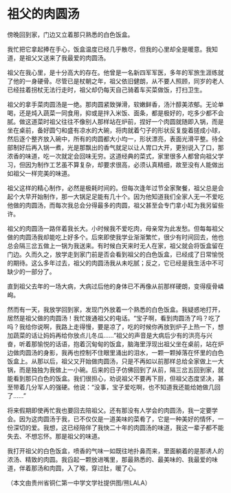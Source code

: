 # 祖父的肉圆汤

傍晚回到家，门边又立着那只熟悉的白色饭盒。 

我忙把它拿起捧在手心，饭盒温度已经几乎散尽，但我的心里却全是暖意。我知道，是祖父又送来了我最爱的肉圆汤。 

祖父在我心里，是十分高大的存在。他曾是一名新四军军医，多年的军旅生涯练就了他的一身硬骨。尽管已是杖朝之年，祖父依旧健朗，从不要人照顾，同岁的老人已经拄着拐杖无法行走时，祖父却仍每天自己骑着车买菜做饭，打扫卫生。 

祖父的拿手菜肉圆汤是一绝。那肉圆紧致弹滑，软嫩鲜香，汤汁醇美浓郁。无论单喝，还是炖入蔬菜一同食用，抑或是拌入米饭、面条，都是极好的，吃多少都不会腻。做这道菜时祖父往往不像别人那样站在炉前，捏好一个肉圆就随即入锅，而是坐在桌前，备好圆勺和盛有凉水的大碗，将肉就着勺子的形状反复旋着搓成小球，然后逐个整齐放入碗中，所有的肉圆都大小均一，形状漂亮，表面光滑平整。待全部制好后再入锅一煮，光是那飘出的香气就足以让人胃口大开，更别说入了口，那浓香的味道，吃一次就定会回味无穷。这道经典的菜式，家里很多人都曾向祖父学习，但因为制作工艺虽不算复杂，却要求很高，必须认真精细，故至没有人能做出如祖父一样完美的味道。 

祖父这样的精心制作，必然是极耗时间的。但每次逢年过节全家聚餐，祖父总是会起个大早开始制作，那一大锅足足能有几十个。因为他知道我们全家人无一不爱吃他做的肉圆汤，而每次我总会分得最多的肉圆，祖父甚至会专门拿小缸为我另留些许。 

祖父的肉圆汤一路伴着我长大。小时候我不爱吃肉，母亲常为此发愁。但每每祖父做的肉圆汤我却能吃上好多个。后來即使我学业渐渐繁忙，很少有时间回去，他也总会隔三岔五做上一锅为我送来。有时候白天来时无人在家，祖父就会将饭盒留在门边。久而久之，放学走到家门前是否会看到祖父的白色饭盒，已经成了日常愉悦的期待。这么多年过去，祖父的肉圆汤我从未吃腻；反之，它已经是我生活中不可缺少的一部分了。 

直到祖父去年的一场大病，大病过后他的身体已不再像从前那样硬朗，变得瘦骨嶙峋。 

然而有一天，我放学回到家，发现门外放着一个熟悉的白色饭盒。我疑惑地打开，居然是祖父做的肉圆汤！我忙拨通祖父的电话。“宝子啊，看到肉圆汤了吗？吃了吗？我给你说啊，我路上走得慢，要是凉了，吃的时候你再放到炉子上热一下，想加蔬菜的话让妈妈再给你放点儿冬瓜……”祖父的声音是大病后少有的洪亮与兴奋，听着那愉悦的话语，抱着沉甸甸的饭盒，脑海里浮现出祖父坐在桌前，站在炉边做肉圆汤的身影，我再也控制不住眼里涌出的泪水，一颗一颗掉落在怀里的白色饭盒上。从那以后，祖父又开始做肉圆汤，只是不再如以前那样总给全家做上一大锅，而是独独为我做上一小碗。后来的日子仿佛回到了从前，隔三岔五回到家，就能看到那只白色的饭盒。我们很担心，劝说祖父不要再下厨，但祖父态度坚决，甚至带着几分军人的强硬。他说：“没事，宝子爱吃啊，也不知道我还能给她做几回了……” 

将来假期即使再忙我也要回去陪祖父。还有那没有人学会的肉圆汤，我一定要学会。因为这肉圆汤于我，已不仅仅是一道美味的菜肴了，它是一种美好的情怀，一份深切的爱。我想，这已经陪伴了我快二十年的肉圆汤的味道，我这一辈子都不能失去、不想忘怀。那是祖父的味道。 

我打开祖父的白色饭盒，喷香的气味一如既往地扑鼻而来，里面躺着的是那诱人的浓汤、精致的肉圆。我舀起一颗放进嘴里，那最熟悉的、最美味的、我最爱的味道，伴着那汤和肉圆，入了喉，穿过肚，暖了心。 

（本文由贵州省铜仁第一中学文学社提供图/熊LALA）